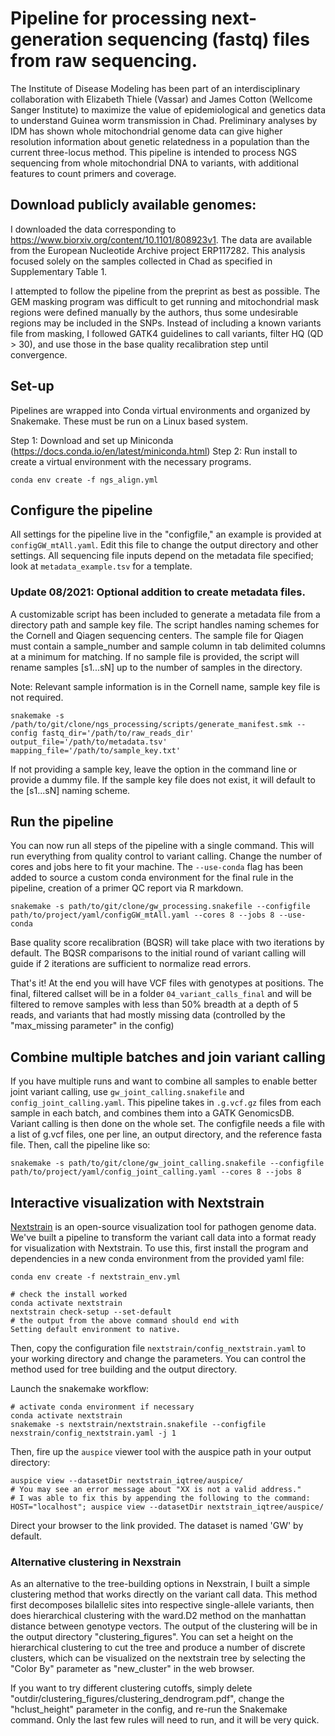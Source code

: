 # Pipeline for processing next-generation sequencing (fastq) files from raw sequencing.

The Institute of Disease Modeling has been part of an interdisciplinary  collaboration with Elizabeth Thiele (Vassar) and James Cotton (Wellcome Sanger Institute) to maximize the value of epidemiological and genetics data to understand Guinea worm transmission in Chad. Preliminary analyses by IDM has shown whole mitochondrial genome data can give higher resolution information about genetic relatedness in a population than the current three-locus method. 
This pipeline is intended to process NGS sequencing from whole mitochondrial DNA to variants, with additional features to count primers and coverage. 


## Download publicly available genomes:
I downloaded the data corresponding to https://www.biorxiv.org/content/10.1101/808923v1. The data are available from the European Nucleotide Archive project ERP117282. This analysis focused solely on the samples collected in Chad as specified in Supplementary Table 1.

I attempted to follow the pipeline from the preprint as best as possible. The GEM masking program was difficult to get running and mitochondrial mask regions were defined manually by the authors, thus some undesirable regions may be included in the SNPs. Instead of including a known variants file from masking, I followed GATK4 guidelines to call variants, filter HQ (QD > 30), and use those in the base quality recalibration step until convergence.

## Set-up
Pipelines are wrapped into Conda virtual environments and organized by Snakemake. These must be run on a Linux based system.

Step 1: Download and set up Miniconda (https://docs.conda.io/en/latest/miniconda.html)
Step 2: Run install to create a virtual environment with the necessary programs.
```
conda env create -f ngs_align.yml
```

## Configure the pipeline
All settings for the pipeline live in the "configfile," an example is provided at `configGW_mtAll.yaml`. Edit this file to change the output directory and other settings. All sequencing file inputs depend on the metadata file specified; look at `metadata_example.tsv` for a template. 

### Update 08/2021: Optional addition to create metadata files.
A customizable script has been included to generate a metadata file from a directory path and sample key file. The script handles naming schemes for the Cornell and Qiagen sequencing centers. The sample file for Qiagen must contain a sample_number and sample column in tab delimited columns at a minimum for matching. If no sample file is provided, the script will rename samples [s1...sN] up to the number of samples in the directory. 

Note: Relevant sample information is in the Cornell name, sample key file is not required. 

```
snakemake -s /path/to/git/clone/ngs_processing/scripts/generate_manifest.smk --config fastq_dir='/path/to/raw_reads_dir' output_file='/path/to/metadata.tsv' mapping_file='/path/to/sample_key.txt'
```
If not providing a sample key, leave the option in the command line or provide a dummy file. If the sample key file does not exist, it will default to the [s1...sN] naming scheme.


## Run the pipeline
You can now run all steps of the pipeline with a single command. This will run everything from quality control to variant calling. Change the number of cores and jobs here to fit your machine. The `--use-conda` flag has been added to source a custom conda environment for the final rule in the pipeline, creation of a primer QC report via R markdown. 
```
snakemake -s path/to/git/clone/gw_processing.snakefile --configfile path/to/project/yaml/configGW_mtAll.yaml --cores 8 --jobs 8 --use-conda
```
Base quality score recalibration (BQSR) will take place with two iterations by default. The BQSR comparisons to the initial round of variant calling will guide if 2 iterations are sufficient to normalize read errors.

That's it! At the end you will have VCF files with genotypes at positions. The final, filtered callset will be in a folder `04_variant_calls_final` and will be filtered to remove samples with less than 50% breadth at a depth of 5 reads, and variants that had mostly missing data (controlled by the "max_missing parameter" in the config)

## Combine multiple batches and join variant calling
If you have multiple runs and want to combine all samples to enable better joint variant calling, use `gw_joint_calling.snakefile` and `config_joint_calling.yaml`. This pipeline takes in `.g.vcf.gz` files from each sample in each batch, and combines them into a GATK GenomicsDB. Variant calling is then done on the whole set. The configfile needs a file with a list of g.vcf files, one per line, an output directory, and the reference fasta file. Then, call the pipeline like so:
```
snakemake -s path/to/git/clone/gw_joint_calling.snakefile --configfile path/to/project/yaml/config_joint_calling.yaml --cores 8 --jobs 8
```

## Interactive visualization with Nextstrain
[Nextstrain](https://nextstrain.org/) is an open-source visualization tool for pathogen genome data. We've built a pipeline to transform the variant call data into a format ready for visualization with Nextstrain. To use this, first install the program and dependencies in a new conda environment from the provided yaml file:
```
conda env create -f nextstrain_env.yml

# check the install worked
conda activate nextstrain
nextstrain check-setup --set-default
# the output from the above command should end with 
Setting default environment to native.
```
Then, copy the configuration file `nextstrain/config_nextstrain.yaml` to your working directory and change the parameters. You can control the method used for tree building and the output directory. 

Launch the snakemake workflow: 
```
# activate conda environment if necessary
conda activate nextstrain
snakemake -s nextstrain/nextstrain.snakefile --configfile nexstrain/config_nextstrain.yaml -j 1
```

Then, fire up the `auspice` viewer tool with the auspice path in your output directory:
```
auspice view --datasetDir nextstrain_iqtree/auspice/
# You may see an error message about "XX is not a valid address."
# I was able to fix this by appending the following to the command:
HOST="localhost"; auspice view --datasetDir nextstrain_iqtree/auspice/
```
Direct your browser to the link provided. The dataset is named 'GW' by default.

### Alternative clustering in Nexstrain
As an alternative to the tree-building options in Nexstrain, I built a simple clustering method that works directly on the variant call data. This method first decomposes bilallelic sites into respective single-allele variants, then does hierarchical clustering with the ward.D2 method on the manhattan distance between genotype vectors. The output of the clustering will be in the output directory "clustering_figures". You can set a height on the hierarchical clustering to cut the tree and produce a number of discrete clusters, which can be visualized on the nextstrain tree by selecting the "Color By" parameter as "new_cluster" in the web browser. 

If you want to try different clustering cutoffs, simply delete "outdir/clustering_figures/clustering_dendrogram.pdf", change the "hclust_height" parameter in the config, and re-run the Snakemake command. Only the last few rules will need to run, and it will be very quick.
